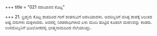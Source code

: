 +++
title = "021 ಸರಸಿಜಾಸನ ಕೊಟ್ಟ"

+++
21. ಬ್ರಹ್ಮನು ಕೊಟ್ಟ ಶಾಪದಿಂದ ಗಂಗೆ ಶಂತನುವಿಗೆ ಅರಸಿಯಾದಳು. ಅವರಿಬ್ಬರಿಗೆ ವಸಿಷ್ಠ ಶಾಪಕ್ಕೆ ಸಿಲುಕಿದ ಅಷ್ಟ ವಸುಗಳು ಮಕ್ಕಳಾದರು. ಅವರಲ್ಲಿ ನಿರಪರಾಧಿಗಳಾದ ಏಳು ಮಂದಿ ಹುಟ್ಟಿದ ಕೂಡಲೇ ಮರಣವನ್ನು ಕಂಡರು. ಉಳಿದೊಬ್ಬನಿಗೆ ಭೂಲೋಕದಲ್ಲಿ ಭೀಷ್ಮನಾಮದಿಂದ ನೆಲೆಯಾಯ್ತು.